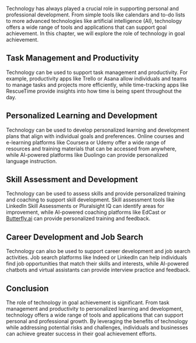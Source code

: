 
Technology has always played a crucial role in supporting personal and professional development. From simple tools like calendars and to-do lists to more advanced technologies like artificial intelligence (AI), technology offers a wide range of tools and applications that can support goal achievement. In this chapter, we will explore the role of technology in goal achievement.

Task Management and Productivity
--------------------------------

Technology can be used to support task management and productivity. For example, productivity apps like Trello or Asana allow individuals and teams to manage tasks and projects more efficiently, while time-tracking apps like RescueTime provide insights into how time is being spent throughout the day.

Personalized Learning and Development
-------------------------------------

Technology can be used to develop personalized learning and development plans that align with individual goals and preferences. Online courses and e-learning platforms like Coursera or Udemy offer a wide range of resources and training materials that can be accessed from anywhere, while AI-powered platforms like Duolingo can provide personalized language instruction.

Skill Assessment and Development
--------------------------------

Technology can be used to assess skills and provide personalized training and coaching to support skill development. Skill assessment tools like LinkedIn Skill Assessments or Pluralsight IQ can identify areas for improvement, while AI-powered coaching platforms like EdCast or [Butterfly.ai](http://Butterfly.ai) can provide personalized training and feedback.

Career Development and Job Search
---------------------------------

Technology can also be used to support career development and job search activities. Job search platforms like Indeed or LinkedIn can help individuals find job opportunities that match their skills and interests, while AI-powered chatbots and virtual assistants can provide interview practice and feedback.

Conclusion
----------

The role of technology in goal achievement is significant. From task management and productivity to personalized learning and development, technology offers a wide range of tools and applications that can support personal and professional growth. By leveraging the benefits of technology while addressing potential risks and challenges, individuals and businesses can achieve greater success in their goal achievement efforts.
